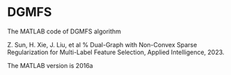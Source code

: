 # DGMFS
The MATLAB code of DGMFS algorithm

Z. Sun, H. Xie, J. Liu, et al
% Dual-Graph with Non-Convex Sparse Regularization for Multi-Label Feature Selection, Applied Intelligence, 2023.

The MATLAB version is 2016a
